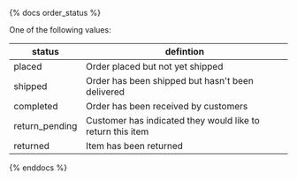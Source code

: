 {% docs order_status %}

One of the following values:

| status         | defintion                                                  |
|----------------|------------------------------------------------------------|
| placed         | Order placed but not yet shipped                           |
| shipped        | Order has been shipped but hasn't been delivered           |
| completed      | Order has been received by customers                       |
| return_pending | Customer has indicated they would like to return this item |
| returned       | Item has been returned                                     |

{% enddocs %}